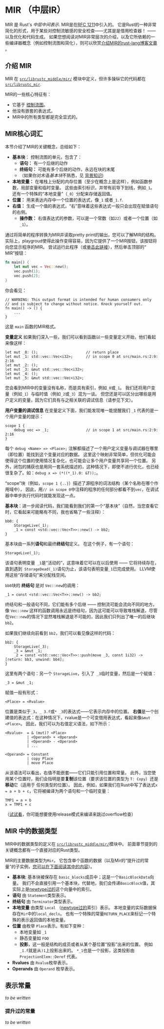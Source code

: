 # MIR （中层IR）

MIR 是 Rust's _中层中间表示_. 
MIR是在[RFC 1211]中引入的。 它是Rust的一种非常简化的形式，用于某些对控制流敏感的安全检查——尤其是是借用检查器！ ——以及优化和代码生成。
如果您想阅读对MIR非常层次的介绍，以及它所依赖的一些编译器概念（例如控制流图和简化），则可以欣赏[介绍MIR的rust-lang博客文章 ][blog]。

[blog]: https://blog.rust-lang.org/2016/04/19/MIR.html

## 介绍 MIR

MIR 在 [`src/librustc_middle/mir/`][mir] 模块中定义，但许多操纵它的代码都在 [`src/librustc_mir`][mirmanip].

[RFC 1211]: https://rust-lang.github.io/rfcs/1211-mir.html

MIR的一些核心特征有：

- 它基于 [控制流图][cfg]。
- 他没有嵌套的表达式。
- MIR中的所有类型都是完全显式的。

[cfg]: ../appendix/background.html#cfg

## MIR核心词汇

本节介绍了MIR的关键概念，总结如下：

- **基本块**： 控制流图的单元，包含了：
  - **语句：** 有一个后继的动作
  - **终结句：** 可能有多个后继的动作，永远在块的末尾
  - （如果你对术语*基本块*不熟悉，见 [背景知识][cfg])
- **本地变量：** 在堆栈上分配的内存位置（至少在概念上是这样），例如函数参数，局部变量和临时变量。
这些由索引标识，并带有前导下划线，例如`_1`。 还有一个特殊的“本地变量”（`_0`）分配来存储返回值。
- **位置：** 用来表达内存中一个位置的表达式，像`_1` 或者`_1.f`.
- **右值：** 生成一个值的表达式，“右”意味着这些表达式一般只会出现在赋值语句的右侧。
  - **操作数：** 右值表达式的参数，可以是一个常数（如`22`）或者一个位置（如`_1`）。

通过将简单的程序转换为MIR并读取pretty print的输出，您可以了解MIR的结构。
实际上，playgroud使得此操作变得容易，因为它提供了一个MIR按钮，该按钮将向您显示程序的MIR。
尝试运行此程序（或[单击此链接][sample-play]），然后单击顶部的“ MIR”按钮：

[sample-play]: https://play.rust-lang.org/?gist=30074856e62e74e91f06abd19bd72ece&version=stable

```rust
fn main() {
    let mut vec = Vec::new();
    vec.push(1);
    vec.push(2);
}
```

你会看见：

```mir
// WARNING: This output format is intended for human consumers only
// and is subject to change without notice. Knock yourself out.
fn main() -> () {
    ...
}
```

这是 `main` 函数的MIR格式。

**变量定义** 如果我们深入一些，我们可以看到函数以一些变量定义开始，他们看起来像这样：

```mir
let mut _0: ();                      // return place
let mut _1: std::vec::Vec<i32>;      // in scope 0 at src/main.rs:2:9: 2:16
let mut _2: ();
let mut _3: &mut std::vec::Vec<i32>;
let mut _4: ();
let mut _5: &mut std::vec::Vec<i32>;
```

您会看到MIR中的变量没有名称，而是具有索引，例如`_0`或`_1`。
我们还将用户变量（例如`_1`）与临时值（例如`_2`或`_3`）混为一谈。
但您还是可以区分出哪些是用户定义的变量，因为它们具有与之相关联的调试信息（请参见下文）。

**用户变量的调试信息** 在变量定义下面，我们能发现唯一能提醒我们 `_1` 代表的是一个用户变量的提示：
```mir
scope 1 {
    debug vec => _1;                 // in scope 1 at src/main.rs:2:9: 2:16
}
```
每个 `debug <Name> => <Place>;` 注解都描述了一个用户定义变量与调试器在哪里（即位置）能找到这个变量对应的数据。
这里这个映射非常简单，但优化可能会使得这个位置的使用情况复杂化，也可能会让多个用户变量共享同一个位置。
另外，闭包的捕获也是用同一套系统描述的，这种情况下，即使不进行优化，也已经很复杂了。如：`debug x => (*((*_1).0: &T));`。

“scope”块（例如，`scope 1 {..}`）描述了源程序的词法结构（某个名称在哪个作用域中），
因此，用`// in scope 0`中注释的程序的任何部分都看不到`vec`，在调试器中单步执行代码时就能发现这一点。

**基本块**：进一步阅读代码，我们能看到我们的第一个“基本块”（自然，当您查看它时，它看起来可能略有不同，我也省略了一些注释）：

```mir
bb0: {
    StorageLive(_1);
    _1 = const <std::vec::Vec<T>>::new() -> bb2;
}
```

基本块由一系列**语句**和最终**终结句**定义。 在这个例子，有一个语句：

```mir
StorageLive(_1);
```

该语句表明变量` _1`是“活动的”，这意味着它可以在以后使用 —— 它将持续存在，直到遇到` StorageDead(_1)`语句为止，该语句表明变量`_1`已完成使用。
LLVM使用这些“存储语句”来分配栈空间。

`bb0`块的 **终结句** 是对 `Vec::new`的调用：

```mir
_1 = const <std::vec::Vec<T>>::new() -> bb2;
```

终结句和一般语句不同，它们能有多个后继 —— 控制流可能会流向不同的地方。
像 `Vec::new` 这样的函数调用永远是终结句，因为这可能可以导致堆栈解退，尽管在`Vec::new`的情况下显然堆栈解退是不可能的，因此我们只列出了唯一的后继块`bb2`。

如果我们继续向前看到 `bb2`，我们可以看见像这样的代码：

```mir
bb2: {
    StorageLive(_3);
    _3 = &mut _1;
    _2 = const <std::vec::Vec<T>>::push(move _3, const 1i32) -> [return: bb3, unwind: bb4];
}
```

这里有两个语句：另一个 `StorageLive`，引入了` _3`临时变量，然后是一个赋值：

```mir
_3 = &mut _1;
```

赋值一般有形式：

```text
<Place> = <Rvalue>
```

位置是类似于`_3`，`_ 3.f`或`* _3`的表达式——它表示内存中的位置。
**右值**是一个创建值的表达式：在这种情况下，rvalue是一个可变借用表达式，看起来像`&mut <Place>`。
因此，我们可以为右值定义语法，如下所示：

```text
<Rvalue>  = & (mut)? <Place>
          | <Operand> + <Operand>
          | <Operand> - <Operand>
          | ...

<Operand> = Constant
          | copy Place
          | move Place
```

从该语法可以看出，右值不能嵌套——它们只能引用位置和常量。
此外，当您使用某个位置时，我们会指明是要**复制**该位置（要求该位置的类型为 `T: Copy`）还是**移动**它（适用于 任何类型的位置）。
因此，例如，如果我们在Rust中写了表达式`x = a + b + c`，它将被编译为两个语句和一个临时变量：

```mir
TMP1 = a + b
x = TMP1 + c
```

（[试试看][play-abc]，你可能想要使用release模式来编译来跳过overflow检查）

[play-abc]: https://play.rust-lang.org/?gist=1751196d63b2a71f8208119e59d8a5b6&version=stable

## MIR 中的数据类型

MIR中的数据类型的定义在 [`src/librustc_middle/mir/`][mir]模块中。
前面章节提到的关键概念都有一个直接对应的Rust类型。

MIR的主要数据类型为`Mir`。 它包含单个函数的数据（以及Mir的“提升过的常量”的子实例，[您可以在下面阅读其中的内容](#promoted)）。

- **基本块**: 基本块被保存在 `basic_blocks`成员中；这是一个`BasicBlockData`向量。
我们不会直接引用一个基本块，代替地，我们会传递`BasicBlock`值，其实际上是[newtype过的]这个向量中的索引。
- **语句** 由 `Statement`类型表示。
- **终结句** 由  `Terminator`类型表示。
- **本地变量**  由类型 `Local` （[newtype过的]索引）表示。
本地变量的实际数据保存在`Mir`中的`local_decls`。
也有一个特殊的常量`RETURN_PLACE`来标记一个特殊的表示返回值的本地变量。
- **位置** 由枚举 `Place`表示。有如下变种：
  - 本地变量如 `_1`
  - 静态变量如 `FOO`
  - **投影**，这一般是结构的成员或者从某个基位置“投影”出来的位置。
例如`_1.f`就是从`)1`上投影出来的。
`*_1`也是一个投影，这类投影由 `ProjectionElem::Deref` 代表。
- **Rvalues** 由 `Rvalue`枚举表示。
- **Operands** 由 `Operand` 枚举表示。

## 表示常量

*to be written*

<a name="promoted"></a>

### 提升过的常量

*to be written*


[mir]: https://github.com/rust-lang/rust/tree/master/src/librustc_middle/mir
[mirmanip]: https://github.com/rust-lang/rust/tree/master/src/librustc_mir
[mir]: https://github.com/rust-lang/rust/tree/master/src/librustc_middle/mir
[newtype过的]: ../appendix/glossary.html#newtype
